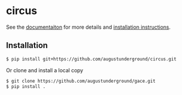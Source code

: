 # circus

See the [documentaiton](https://augustunderground.github.io/circus) for more
details and 
[installation instructions](https://augustunderground.github.io/circus/install.html).

## Installation

```bash
$ pip install git+https://github.com/augustunderground/circus.git
```

Or clone and install a local copy

```bash
$ git clone https://github.com/augustunderground/gace.git
$ pip install .
```
